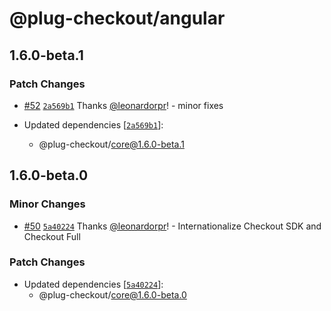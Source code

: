 # @plug-checkout/angular

## 1.6.0-beta.1

### Patch Changes

- [#52](https://github.com/plughacker/plug-checkout/pull/52) [`2a569b1`](https://github.com/plughacker/plug-checkout/commit/2a569b1ce30b59abc996c012f3f70953dc6aea2a) Thanks [@leonardorpr](https://github.com/leonardorpr)! - minor fixes

- Updated dependencies [[`2a569b1`](https://github.com/plughacker/plug-checkout/commit/2a569b1ce30b59abc996c012f3f70953dc6aea2a)]:
  - @plug-checkout/core@1.6.0-beta.1

## 1.6.0-beta.0

### Minor Changes

- [#50](https://github.com/plughacker/plug-checkout/pull/50) [`5a40224`](https://github.com/plughacker/plug-checkout/commit/5a4022433d15acd95461032b313be5048d85c158) Thanks [@leonardorpr](https://github.com/leonardorpr)! - Internationalize Checkout SDK and Checkout Full

### Patch Changes

- Updated dependencies [[`5a40224`](https://github.com/plughacker/plug-checkout/commit/5a4022433d15acd95461032b313be5048d85c158)]:
  - @plug-checkout/core@1.6.0-beta.0
